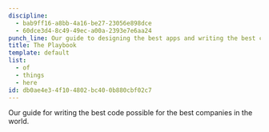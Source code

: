 ```yaml
---
discipline:
  - bab9ff16-a8bb-4a16-be27-23056e898dce
  - 60dce3d4-8c49-49ec-a00a-2393e7e6aa24
punch_line: Our guide to designing the best apps and writing the best code for the best companies in the world.
title: The Playbook
template: default
list:
  - of
  - things
  - here
id: db0ae4e3-4f10-4802-bc40-0b880cbf02c7
---
```

Our guide for writing the best code possible for the best companies in the world.